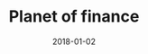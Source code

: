 ---
layout: site
title: "Planet of finance"
date: 2018-01-02
categories: [community]
version: 1.6.2
major: 1
minor: 6
patch: 2
slug: planet-of-finance
link: https://planetoffinance.com/
submitter: lpolepeddi
permalink: /sites/:slug
---